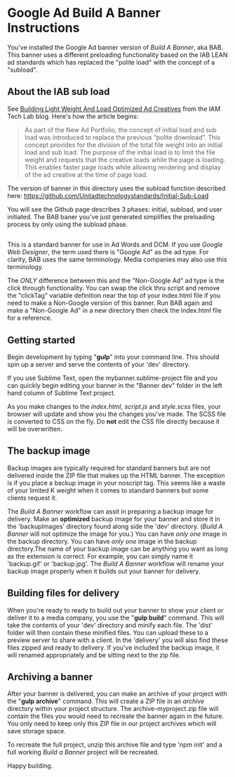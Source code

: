 # Google Ad Build A Banner Instructions

You've installed the Google Ad banner version of _Build A Banner_, aka BAB. This banner uses a different preloading functionality based on the IAB LEAN ad standards which has replaced the "polite load" with the concept of a "subload".

## About the IAB sub load

See [Building Light Weight And Load Optimized Ad Creatives](https://iabtechlab.com/blog/building-light-weight-and-load-optimized-ad-creatives/) from the IAM Tech Lab blog. Here's how the article begins:

> As part of the New Ad Portfolio, the concept of initial load and sub load was introduced to replace the previous “polite download”. This concept provides for the division of the total file weight into an initial load and sub load. The purpose of the initial load is to limit the file weight and requests that the creative loads while the page is loading. This enables faster page loads while allowing rendering and display of the ad creative at the time of page load.

The version of banner in this directory uses the subload function described here: https://github.com/Unitadtechnologystandards/Initial-Sub-Load

You will see the Github page describes 3 phases: initial, subload, and user initiated. The BAB baner you've just generated simplifies the preloading process by only using the subload phase.

##

This is a standard banner for use in Ad Words and DCM. If you use _Google Web Designer_, the term used there is "Google Ad" as the ad type. For clarity, BAB uses the same terminology. Media companies may also use this terminology.

The _ONLY_ difference between this and the "Non-Google Ad" ad type is the click through functionality. You can swap the click thru script and remove the "clickTag" variable definition near the top of your index.html file if you need to make a Non-Google version of this banner. Run BAB again and make a "Non-Google Ad" in a new directory then check the index.html file for a reference.

## Getting started

Begin development by typing "**gulp**" into your command line. This should spin up a server and serve the contents of your 'dev' directory.

If you use Sublime Text, open the mybanner.sublime-project file and you can quickly begin editing your banner in the "Banner dev" folder in the left hand column of Sublime Text project.

As you make changes to the _index.html_, _script.js_ and _style.scss_ files, your browser will update and show you the changes you've made. The SCSS file is converted to CSS on the fly. Do **not** edit the CSS file directly because it will be overwritten.

## The backup image

Backup images are typically required for standard banners but are not delivered inside the ZIP file that makes up the HTML banner. The exception is if you place a backup image in your noscript tag. This seems like a waste of your limited K weight when it comes to standard banners but some clients request it.

The _Build A Banner_ workflow can assit in preparing a backup image for delivery. Make an **optimized** backup image for your banner and store it in the 'backupImages' directory found along side the 'dev' directory. (_Build A Banner_ will not optimize the image for you.) You can have _only one_ image in the backup directory. You can have _only one_ image in the backup directory.The name of your backup image can be anything you want as long as the extension is correct. For example, you can simply name it 'backup.gif' or 'backup.jpg'. The _Build A Banner_ workflow will rename your backup image properly when it builds out your banner for delivery.

## Building files for delivery

When you're ready to ready to build out your banner to show your client or deliver it to a media company, you use the "**gulp build**" command. This will take the contents of your 'dev' directory and minify each file. The 'dist' folder will then contain these minified files. You can upload these to a preview server to share with a client. In the 'delivery' you will also find these files zipped and ready to delivery. If you've included the backup image, it will renamed appropriately and be sitting next to the zip file.

## Archiving a banner

After your banner is delivered, you can make an archive of your project with the "**gulp archive**" command. This will create a ZIP file in an _archive_ directory within your project structure. The archive-myproject.zip file will contain the files you would need to recreate the banner again in the future. You only need to keep only this ZIP file in our project archives which will save storage space.

To recreate the full project, unzip this archive file and type 'npm init' and a full working _Build a Banner_ project will be recreated.

Happy building.
